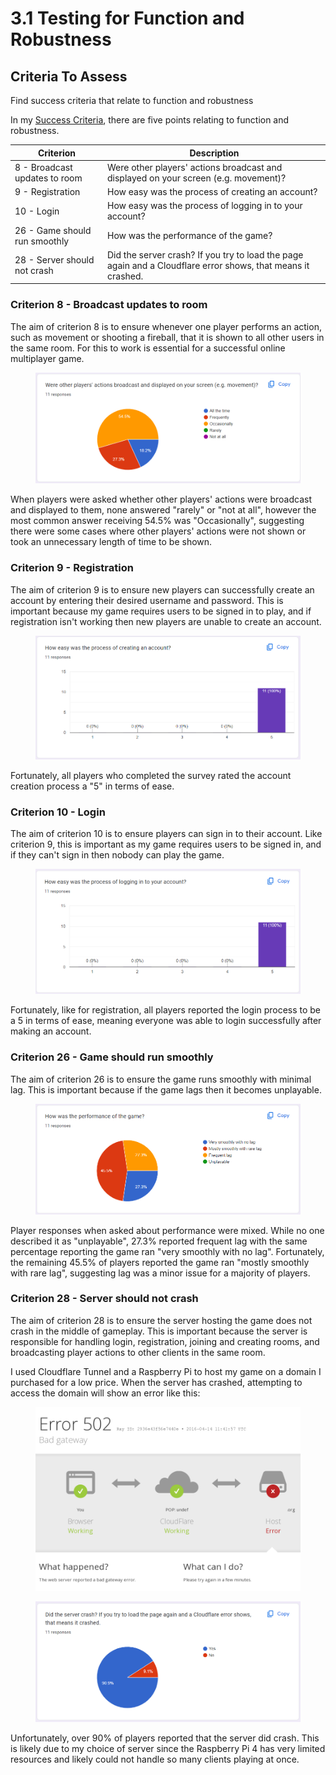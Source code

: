# 3.1 Testing for Function and Robustness

## Criteria To Assess

Find success criteria that relate to function and robustness

In my [Success Criteria](../1-analysis/1.5-success-criteria.md), there are five points relating to function and robustness.

| Criterion                     | Description                                                                                                  |
| ----------------------------- | ------------------------------------------------------------------------------------------------------------ |
| 8 - Broadcast updates to room | Were other players' actions broadcast and displayed on your screen (e.g. movement)?                          |
| 9 - Registration              | How easy was the process of creating an account?                                                             |
| 10 - Login                    | How easy was the process of logging in to your account?                                                      |
| 26 - Game should run smoothly | How was the performance of the game?                                                                         |
| 28 - Server should not crash  | Did the server crash? If you try to load the page again and a Cloudflare error shows, that means it crashed. |

### Criterion 8 - Broadcast updates to room

The aim of criterion 8 is to ensure whenever one player performs an action, such as movement or shooting a fireball, that it is shown to all other users in the same room. For this to work is essential for a successful online multiplayer game.

<figure><img src="../.gitbook/assets/image.png" alt=""><figcaption></figcaption></figure>

When players were asked whether other players' actions were broadcast and displayed to them, none answered "rarely" or "not at all", however the most common answer receiving 54.5% was "Occasionally", suggesting there were some cases where other players' actions were not shown or took an unnecessary length of time to be shown.

### Criterion 9 - Registration

The aim of criterion 9 is to ensure new players can successfully create an account by entering their desired username and password. This is important because my game requires users to be signed in to play, and if registration isn't working then new players are unable to create an account.

<figure><img src="../.gitbook/assets/image (1).png" alt=""><figcaption></figcaption></figure>

Fortunately, all players who completed the survey rated the account creation process a "5" in terms of ease.&#x20;

### Criterion 10 - Login

The aim of criterion 10 is to ensure players can sign in to their account. Like criterion 9, this is important as my game requires users to be signed in, and if they can't sign in then nobody can play the game.

<figure><img src="../.gitbook/assets/image (2).png" alt=""><figcaption></figcaption></figure>

Fortunately, like for registration, all players reported the login process to be a 5 in terms of ease, meaning everyone was able to login successfully after making an account.

### Criterion 26 - Game should run smoothly

The aim of criterion 26 is to ensure the game runs smoothly with minimal lag. This is important because if the game lags then it becomes unplayable.

<figure><img src="../.gitbook/assets/image (3).png" alt=""><figcaption></figcaption></figure>

Player responses when asked about performance were mixed. While no one described it as "unplayable", 27.3% reported frequent lag with the same percentage reporting the game ran "very smoothly with no lag". Fortunately, the remaining 45.5% of players reported the game ran "mostly smoothly with rare lag", suggesting lag was a minor issue for a majority of players.

### Criterion 28 - Server should not crash

The aim of criterion 28 is to ensure the server hosting the game does not crash in the middle of gameplay. This is important because the server is responsible for handling login, registration, joining and creating rooms, and broadcasting player actions to other clients in the same room.&#x20;

I used Cloudflare Tunnel and a Raspberry Pi to host my game on a domain I purchased for a low price. When the server has crashed, attempting to access the domain will show an error like this:

<figure><img src="../.gitbook/assets/image (5).png" alt=""><figcaption></figcaption></figure>

<figure><img src="../.gitbook/assets/image (4).png" alt=""><figcaption></figcaption></figure>

Unfortunately, over 90% of players reported that the server did crash. This is likely due to my choice of server since the Raspberry Pi 4 has very limited resources and likely could not handle so many clients playing at once.
